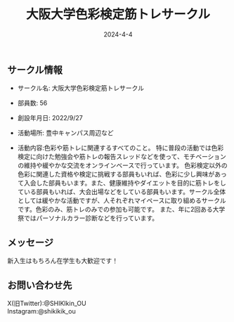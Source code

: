 ﻿---
title: '大阪大学色彩検定筋トレサークル'
excerpt: ''
date: '2024-4-4'
iconImage: '/assets/017/icon.png'
coverImage: '/assets/017/cover.jpg'
ogImage:
  url: '/assets/017/icon.png'
tags:
  - 'サークル'
  - '活動中'
---

## サークル情報
- サークル名: 大阪大学色彩検定筋トレサークル
- 部員数: 56
- 創設年月日: 2022/9/27
- 活動場所: 豊中キャンパス周辺など

- 活動内容:色彩や筋トレに関連するすべてのこと。
  特に普段の活動では色彩検定に向けた勉強会や筋トレの報告スレッドなどを使って、モチベーションの維持や緩やかな交流をオンラインベースで行っています。
  色彩検定以外の色彩に関連した資格や検定に挑戦する部員もいれば、色彩に少し興味があって入会した部員もいます。また、健康維持やダイエットを目的に筋トレをしている部員もいれば、大会出場などをしている部員もいます。サークル全体としては緩やかな活動ですが、人それぞれマイペースに取り組めるサークルです。色彩のみ、筋トレのみでの参加も可能です。
  また、年に2回ある大学祭ではパーソナルカラー診断などを行っています。

## メッセージ
新入生はもちろん在学生も大歓迎です！

## お問い合わせ先
X(旧Twitter):@SHIKIkin_OU  
Instagram:@shikikik_ou

